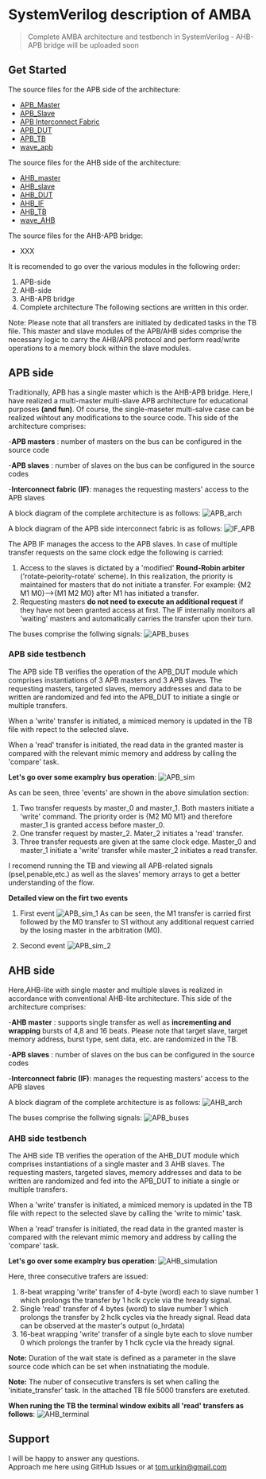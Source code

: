 # SystemVerilog description of AMBA 

> Complete AMBA architecture and testbench in SystemVerilog - AHB-APB bridge will be uploaded soon  

## Get Started

The source files for the APB side of the architecture:

- [APB_Master](./APB/APB_Master.sv)
- [APB_Slave](./APB/APB_Slave.sv)
- [APB Interconnect Fabric](./APB/apb_interconnect_fabric.sv)
- [APB_DUT](./APB/APB_DUT.sv)
- [APB_TB](./APB/APB_TB.sv)
- [wave_apb](./APB/wave_apb.sv)

The source files for the AHB side of the architecture:

- [AHB_master](./AHB/AHB_master.sv)
- [AHB_slave](./AHB/AHB_slave.sv)
- [AHB_DUT](./AHB/AHB_DUT.sv)
- [AHB_IF](./AHB/AHB_IF.sv)
- [AHB_TB](./AHB/AHB_TB.sv)
- [wave_AHB](./AHB/wave_AHB.sv)

The source files for the AHB-APB bridge:

- XXX

It is recomended to go over the various modules in the following order:
1. APB-side
2. AHB-side
3. AHB-APB bridge
4. Complete architecture
The following sections are written in this order.

Note: Please note that all transfers are initiated by dedicated tasks in the TB file. This master and slave modules of the APB/AHB sides comprise the necessary logic to carry the AHB/APB protocol and perform read/write operations to a memory block within the slave modules.

## APB side 
Traditionally, APB has a single master which is the AHB-APB bridge. Here,I have realized a multi-master multi-slave APB architecture for educational purposes **(and fun)**. Of course, the single-maseter multi-salve case can be realized wihtout any modifications to the source code.
This side of the architecture comprises:

-**APB masters** : number of masters on the bus can be configured in the source code

-**APB slaves** : number of slaves on the bus can be configured in the source codes

-**Interconnect fabric (IF)**: manages the requesting masters' access to the APB slaves
	
A block diagram of the complete architecture is as follows:
	![APB_arch](./docs/APB_arch.jpg) 

A block diagram of the APB side interconnect fabric is as follows:
	![IF_APB](./docs/IF_APB.jpg) 

The APB IF manages the access to the APB slaves. In case of multiple transfer requests on the same clock edge the following is carried:
1. Access to the slaves is dictated by a 'modified' **Round-Robin arbiter** ('rotate-peiority-rotate' scheme). In this realization, the priority is maintained for masters that do not initiate a transfer.
For example: {M2 M1 M0}-->{M1 M2 M0} after M1 has initiated a transfer.
2. Requesting masters **do not need to execute an additional request** if they have not been granted access at first. The IF internally monitors all 'waiting' masters and automatically carries the transfer upon their turn.

The buses comprise the follwing signals:
	![APB_buses](./docs/APB_buses.jpg) 



### APB side testbench

The APB side TB verifies the operation of the APB_DUT module which comprises instantiations of 3 APB masters and 3 APB slaves. The requesting masters, targeted slaves, memory addresses and data to be written are randomized and fed into the APB_DUT to initiate a single or multiple transfers. 

When a 'write' transfer is initiated, a mimiced memory is updated in the TB file with repect to the selected slave. 

When a 'read' transfer is initiated, the read data in the granted master is compared with the relevant mimic memory and address by calling the 'compare' task.

**Let's go over some examplry bus operation**:
	![APB_sim](./docs/APB_sim.jpg) 


As can be seen, three 'events' are shown in the above simulation section:
1. Two transfer requests by master_0 and master_1. Both masters initiate a 'write' command. The priority order is {M2 M0 M1} and therefore master_1 is granted access before master_0.
2. One transfer request by master_2. Mater_2 initiates a 'read' transfer.
3. Three transfer requests are given at the same clock edge. Master_0 and master_1 initiate a 'write' transfer while master_2 initiates a read transfer. 

I recomend running the TB and viewing all APB-related signals (psel,penable,etc.) as well as the slaves' memory arrays to get a better understanding of the flow. 

**Detailed view on the firt two events**
1.	First event
	![APB_sim_1](./docs/APB_sim_1.jpg) 
As can be seen, the M1 transfer is carried first followed by the M0 transfer to S1 without any additional request carried by the losing master in the arbitration (M0).

2. Second event
	![APB_sim_2](./docs/APB_sim_2.jpg) 

## AHB side 
Here,AHB-lite with single master and multiple slaves is realized in accordance with conventional AHB-lite architecture. 
This side of the architecture comprises:

-**AHB master** : supports single transfer as well as **incrementing and wrapping** bursts of 4,8 and 16 beats. Please note that target slave, target memory address, burst type, sent data, etc. are randomized in the TB.

-**APB slaves** : number of slaves on the bus can be configured in the source codes

-**Interconnect fabric (IF)**: manages the requesting masters' access to the APB slaves

A block diagram of the complete architecture is as follows:
	![AHB_arch](./docs/AHB_arch.jpg) 


The buses comprise the follwing signals:
	![APB_buses](./docs/APB_buses.jpg) 
	
### AHB side testbench
The AHB side TB verifies the operation of the AHB_DUT module which comprises instantiations of a single master and 3 AHB slaves. The requesting masters, targeted slaves, memory addresses and data to be written are randomized and fed into the APB_DUT to initiate a single or multiple transfers. 

When a 'write' transfer is initiated, a mimiced memory is updated in the TB file with repect to the selected slave by calling the 'write to mimic' task.

When a 'read' transfer is initiated, the read data in the granted master is compared with the relevant mimic memory and address by calling the 'compare' task.

**Let's go over some examplry bus operation**:
	![AHB_simulation](./docs/AHB_simulation.jpg) 

Here, three consecutive trafers are issued:
1. 8-beat wrapping 'write' transfer of 4-byte (word) each to slave number 1 which prolongs the transfer by 1 hclk cycle via the hready signal.
2. Single 'read' transfer of 4 bytes (word)  to slave number 1 which prolongs the transfer by 2 hclk cycles via the hready signal. Read data can be observed at the master's output (o_hrdata)
3. 16-beat wrapping 'write' transfer of a single byte each to slove number 0 which prolongs the tranfer by 1 hclk cycle via the hready signal.

**Note:** Duration of the wait state is defined as a parameter in the slave source code which can be set when instnatiating the module.

**Note:** The nuber of consecutive transfers is set when calling the 'initiate_transfer' task. In the attached TB file 5000 transfers are exetuted.

**When runing the TB the terminal window exibits all 'read' transfers as follows**:
	![AHB_terminal](./docs/AHB_terminal.jpg) 

## Support

I will be happy to answer any questions.  
Approach me here using GitHub Issues or at tom.urkin@gmail.com